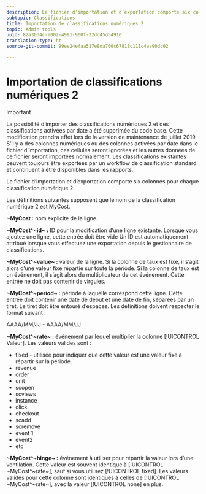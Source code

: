```yaml
---
description: Le fichier d’importation et d’exportation comporte six colonnes pour chaque classification numérique 2.
subtopic: Classifications
title: Importation de classifications numériques 2
topic: Admin tools
uuid: 82a3034c-e002-4991-900f-22dd45d54910
translation-type: ht
source-git-commit: 99ee24efaa517e8da700c67818c111c4aa90dc02

---
```



# Importation de classifications numériques 2

>[!IMPORTANT]
>
>La possibilité d’importer des classifications numériques 2 et des classifications activées par date a été supprimée du code base. Cette modification prendra effet lors de la version de maintenance de juillet 2019. S’il y a des colonnes numériques ou des colonnes activées par date dans le fichier d’importation, ces cellules seront ignorées et les autres données de ce fichier seront importées normalement. Les classifications existantes peuvent toujours être exportées par un workflow de classification standard et continuent à être disponibles dans les rapports.

Le fichier d’importation et d’exportation comporte six colonnes pour chaque classification numérique 2.

Les définitions suivantes supposent que le nom de la classification numérique 2 est MyCost.

**~MyCost :** nom explicite de la ligne.

**~MyCost^~id~ :** ID pour la modification d’une ligne existante. Lorsque vous ajoutez une ligne, cette entrée doit être vide Un ID est automatiquement attribué lorsque vous effectuez une exportation depuis le gestionnaire de classifications.

**~MyCost^~value~ :** valeur de la ligne. Si la colonne de taux est fixe, il s’agit alors d’une valeur fixe répartie sur toute la période. Si la colonne de taux est un événement, il s’agit alors du multiplicateur de cet événement. Cette entrée ne doit pas contenir de virgules.

**~MyCost^~period~ :** période à laquelle correspond cette ligne. Cette entrée doit contenir une date de début et une date de fin, séparées par un tiret. Le tiret doit être entouré d’espaces. Les définitions doivent respecter le format suivant :

AAAA/MM/JJ - AAAA/MM/JJ

**~MyCost^~rate~ :** événement par lequel multiplier la colonne [!UICONTROL Valeur]. Les valeurs valides sont :

* fixed - utilisée pour indiquer que cette valeur est une valeur fixe à répartir sur la période.
* revenue
* order
* unit
* scopen
* scviews
* instance
* click
* checkout
* scadd
* scremove
* event 1
* event2
* etc

**~MyCost^~hinge~ :** événement à utiliser pour répartir la valeur lors d’une ventilation. Cette valeur est souvent identique à [!UICONTROL ~MyCost^~rate~], sauf si vous utilisez [!UICONTROL fixed]. Les valeurs valides pour cette colonne sont identiques à celles de [!UICONTROL ~MyCost^~rate~], avec la valeur [!UICONTROL none] en plus.
